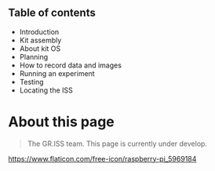 ## Table of contents


- Introduction 
- Kit assembly 
- About kit OS
- Planning 
- How to record data and images
- Running an experiment 
- Testing 
- Locating the ISS


# About this page
> The GR.ISS team.
> This page is currently under develop.


https://www.flaticon.com/free-icon/raspberry-pi_5969184
